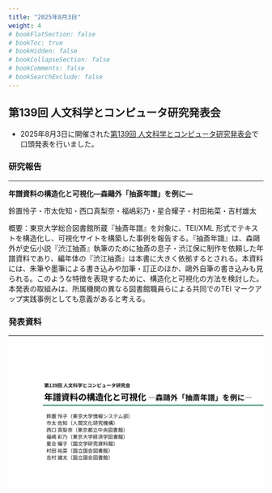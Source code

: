 ```yaml
---
title: "2025年8月3日"
weight: 4
# bookFlatSection: false
# bookToc: true
# bookHidden: false
# bookCollapseSection: false
# bookComments: false
# bookSearchExclude: false
---
```

## 第139回 人文科学とコンピュータ研究発表会
* 2025年8月3日に開催された[第139回 人文科学とコンピュータ研究発表会](https://www.jinmoncom.jp/?CH139)で口頭発表を行いました。


### **研究報告**
---
**年譜資料の構造化と可視化―森鷗外「抽斎年譜」を例に―**

鈴置怜子・市太佐知・西口真梨奈・福嶋彩乃・星合耀子・村田祐菜・吉村雄太

概要：東京大学総合図書館所蔵『抽斎年譜』を対象に、TEI/XML 形式でテキストを構造化し、可視化サイトを構築した事例を報告する。『抽斎年譜』は、森鷗外が史伝小説『渋江抽斎』執筆のために抽斎の息子・渋江保に制作を依頼した年譜資料であり、編年体の『渋江抽斎』は本書に大きく依拠するとされる。本資料には、朱筆や墨筆による書き込みや加筆・訂正のほか、鷗外自筆の書き込みも見られる。このような特徴を表現するために、構造化と可視化の方法を検討した。本発表の取組みは、所属機関の異なる図書館職員らによる共同でのTEI マークアップ実践事例としても意義があると考える。

### **発表資料**
---
![CH139発表資料_1](CH139_chusai_1.jpg)
